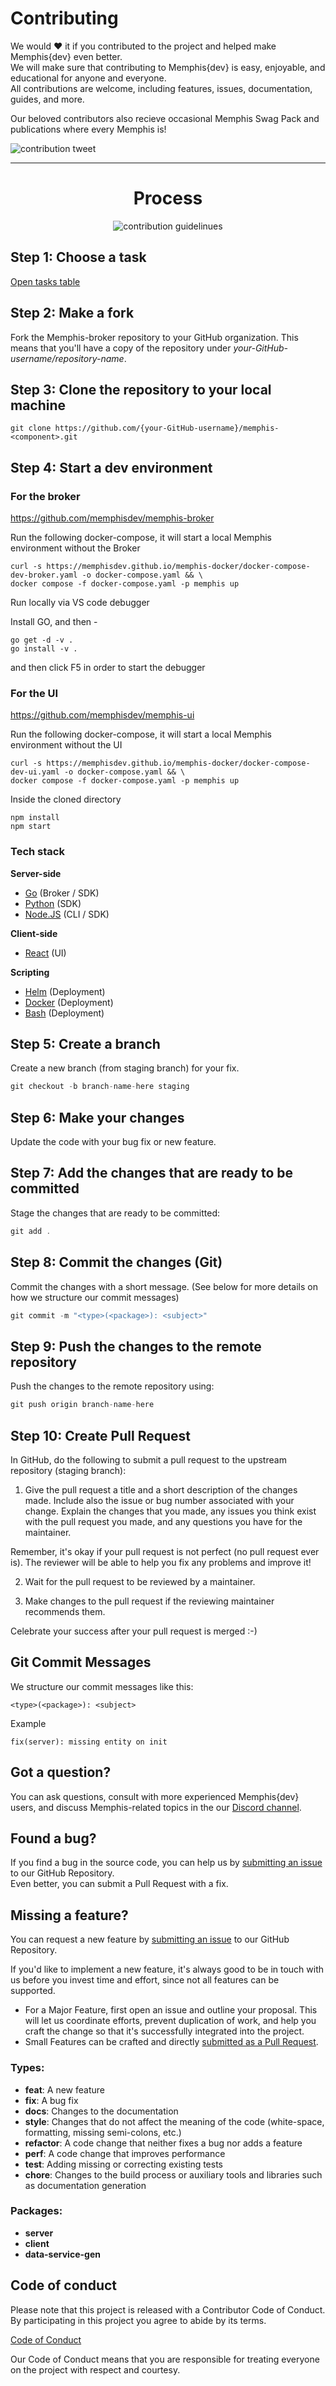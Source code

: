 # Contributing

We would ❤️ it if you contributed to the project and helped make Memphis{dev} even better.<br>
We will make sure that contributing to Memphis{dev} is easy, enjoyable, and educational for anyone and everyone.<br>
All contributions are welcome, including features, issues, documentation, guides, and more.

Our beloved contributors also recieve occasional Memphis Swag Pack and publications where every Memphis is!

![contribution tweet](https://user-images.githubusercontent.com/70286779/173819239-3611bbb2-3f7d-41a2-ad37-2e966b91403c.jpg)

<hr>
<div align="center">

  <h1>Process</h1>
  
![contribution guidelinues](https://user-images.githubusercontent.com/70286779/173803841-1c77d8d9-d378-4632-872d-c782ce61f2a3.png)

</div>

## Step 1: Choose a task

[Open tasks table](https://github.com/orgs/memphisdev/projects/1)

## Step 2: Make a fork

Fork the Memphis-broker repository to your GitHub organization. This means that you'll have a copy of the repository under _your-GitHub-username/repository-name_.

## Step 3: Clone the repository to your local machine

```
git clone https://github.com/{your-GitHub-username}/memphis-<component>.git
```

## Step 4: Start a dev environment

### For the broker
https://github.com/memphisdev/memphis-broker

Run the following docker-compose, it will start a local Memphis environment without the Broker
```
curl -s https://memphisdev.github.io/memphis-docker/docker-compose-dev-broker.yaml -o docker-compose.yaml && \
docker compose -f docker-compose.yaml -p memphis up
```

Run locally via VS code debugger

Install GO, and then -
```
go get -d -v .
go install -v .
```
and then click F5 in order to start the debugger

### For the UI
https://github.com/memphisdev/memphis-ui

Run the following docker-compose, it will start a local Memphis environment without the UI
```
curl -s https://memphisdev.github.io/memphis-docker/docker-compose-dev-ui.yaml -o docker-compose.yaml && \
docker compose -f docker-compose.yaml -p memphis up
```

Inside the cloned directory
```
npm install
npm start
```

### Tech stack

**Server-side**
- [Go](https://go.dev/) (Broker / SDK)
- [Python](https://www.python.org/) (SDK)
- [Node.JS](https://nodejs.org/) (CLI / SDK)

**Client-side**
- [React](https://reactjs.org/docs/getting-started.html) (UI)

**Scripting**
- [Helm](https://helm.sh/) (Deployment)
- [Docker](https://docker.com) (Deployment)
- [Bash](https://www.gnu.org/software/bash/) (Deployment)

## Step 5: Create a branch

Create a new branch (from staging branch) for your fix.

```jsx
git checkout -b branch-name-here staging
```

## Step 6: Make your changes

Update the code with your bug fix or new feature.

## Step 7: Add the changes that are ready to be committed

Stage the changes that are ready to be committed:

```jsx
git add .
```

## Step 8: Commit the changes (Git)

Commit the changes with a short message. (See below for more details on how we structure our commit messages)

```jsx
git commit -m "<type>(<package>): <subject>"
```

## Step 9: Push the changes to the remote repository

Push the changes to the remote repository using:

```jsx
git push origin branch-name-here
```

## Step 10: Create Pull Request

In GitHub, do the following to submit a pull request to the upstream repository (staging branch):

1.  Give the pull request a title and a short description of the changes made. Include also the issue or bug number associated with your change. Explain the changes that you made, any issues you think exist with the pull request you made, and any questions you have for the maintainer.

Remember, it's okay if your pull request is not perfect (no pull request ever is). The reviewer will be able to help you fix any problems and improve it!

2.  Wait for the pull request to be reviewed by a maintainer.

3.  Make changes to the pull request if the reviewing maintainer recommends them.

Celebrate your success after your pull request is merged :-)

## Git Commit Messages

We structure our commit messages like this:

```
<type>(<package>): <subject>
```

Example

```
fix(server): missing entity on init
```

## Got a question?

You can ask questions, consult with more experienced Memphis{dev} users, and discuss Memphis-related topics in the our [Discord channel](https://discord.gg/WZpysvAeTf).

## Found a bug?

If you find a bug in the source code, you can help us by [submitting an issue](https://github.com/memphisdev/memphis-broker/issues/new?assignees=&labels=type%3A%20bug) to our GitHub Repository.<br>
Even better, you can submit a Pull Request with a fix.

## Missing a feature?

You can request a new feature by [submitting an issue](https://github.com/memphisdev/memphis-broker/issues/new?assignees=&labels=type%3A%20feature%20request) to our GitHub Repository.

If you'd like to implement a new feature, it's always good to be in touch with us before you invest time and effort, since not all features can be supported.

- For a Major Feature, first open an issue and outline your proposal. This will let us coordinate efforts, prevent duplication of work, and help you craft the change so that it's successfully integrated into the project.
- Small Features can be crafted and directly [submitted as a Pull Request](#submit-pr).

### Types:

- **feat**: A new feature
- **fix**: A bug fix
- **docs**: Changes to the documentation
- **style**: Changes that do not affect the meaning of the code (white-space, formatting, missing semi-colons, etc.)
- **refactor**: A code change that neither fixes a bug nor adds a feature
- **perf**: A code change that improves performance
- **test**: Adding missing or correcting existing tests
- **chore**: Changes to the build process or auxiliary tools and libraries such as documentation generation

### Packages:

- **server**
- **client**
- **data-service-gen**

## Code of conduct

Please note that this project is released with a Contributor Code of Conduct. By participating in this project you agree to abide by its terms.

[Code of Conduct](https://github.com/memphisdev/memphis-broker/blob/master/code_of_conduct.md)

Our Code of Conduct means that you are responsible for treating everyone on the project with respect and courtesy.
